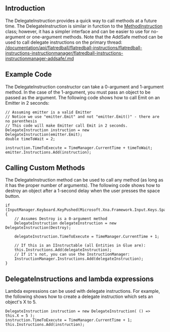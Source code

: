 ## Introduction

The DelegateInstruction provides a quick way to call methods at a future time. The DelegateInstruction is similar in function to the [MethodInstruction](/frb/docs/index.php?title=FlatRedBall.Instructions.MethodInstruction.md "FlatRedBall.Instructions.MethodInstruction") class; however, it has a simpler interface and can be easier to use for no-argument or one-argument methods. Note that the AddSafe method can be used to call delegate instructions on the primary thread: [/documentation/api/flatredball/flatredball-instructions/flatredball-instructions-instructionmanager/flatredball-instructions-instructionmanager-addsafe/.md](/documentation/api/flatredball/flatredball-instructions/flatredball-instructions-instructionmanager/flatredball-instructions-instructionmanager-addsafe/.md)

## Example Code

The DelegateInstruction constructor can take a 0-argument and 1-argument method. In the case of the 1-argument, you must pass an object to be passed as the argument. The following code shows how to call Emit on an Emitter in 2 seconds:

    // Assuming emitter is a valid Emitter
    // Notice we use "emitter.Emit" and not "emitter.Emit()" - there are no parenthesis
    // This code will make Emitter call Emit in 2 seconds.
    DelegateInstruction instruction = new DelegateInstruction(emitter.Emit);
    double timeToWait = 2;

    instruction.TimeToExecute = TimeManager.CurrentTime + timeToWait;
    emitter.Instructions.Add(instruction);

## Calling Custom Methods

The DelegateInstruction method can be used to call any method (as long as it has the proper number of arguments). The following code shows how to destroy an object after a 1-second delay when the user presses the space button.

    if (InputManager.Keyboard.KeyPushed(Microsoft.Xna.Framework.Input.Keys.Space))
    {
        // Assumes Destroy is a 0-argument method
        DelegateInstruction delegateInstruction = new DelegateInstruction(Destroy);

        delegateInstruction.TimeToExecute = TimeManager.CurrentTime + 1;

        // If this is an IInstructable (all Entities in Glue are):
        this.Instructions.Add(delegateInstruction);
        // If it's not, you can use the InstructionManager:
        InstructionManager.Instructions.Add(delegateInstruction);
    }

## DelegateInstructions and lambda expressions

Lambda expressions can be used with delegate instructions. For example, the following shows how to create a delegate instruction which sets an object's X to 5.

    DelegateInstruction instruction = new DelegateInstruction( () => this.X = 5 );
    instruction.TimeToExecute = TimeManager.CurrentTime + 1;
    this.Instructions.Add(instruction);

 
